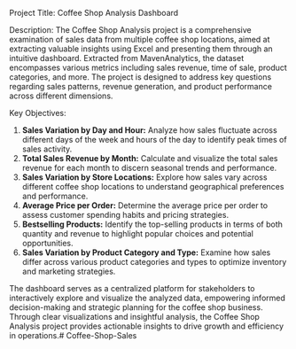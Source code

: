 Project Title: Coffee Shop Analysis Dashboard

Description:
The Coffee Shop Analysis project is a comprehensive examination of sales data from multiple coffee shop locations, aimed at extracting valuable insights using Excel and presenting them through an intuitive dashboard. Extracted from MavenAnalytics, the dataset encompasses various metrics including sales revenue, time of sale, product categories, and more. The project is designed to address key questions regarding sales patterns, revenue generation, and product performance across different dimensions.

Key Objectives:
1. **Sales Variation by Day and Hour:** Analyze how sales fluctuate across different days of the week and hours of the day to identify peak times of sales activity.
2. **Total Sales Revenue by Month:** Calculate and visualize the total sales revenue for each month to discern seasonal trends and performance.
3. **Sales Variation by Store Locations:** Explore how sales vary across different coffee shop locations to understand geographical preferences and performance.
4. **Average Price per Order:** Determine the average price per order to assess customer spending habits and pricing strategies.
5. **Bestselling Products:** Identify the top-selling products in terms of both quantity and revenue to highlight popular choices and potential opportunities.
6. **Sales Variation by Product Category and Type:** Examine how sales differ across various product categories and types to optimize inventory and marketing strategies.

The dashboard serves as a centralized platform for stakeholders to interactively explore and visualize the analyzed data, empowering informed decision-making and strategic planning for the coffee shop business. Through clear visualizations and insightful analysis, the Coffee Shop Analysis project provides actionable insights to drive growth and efficiency in operations.# Coffee-Shop-Sales
